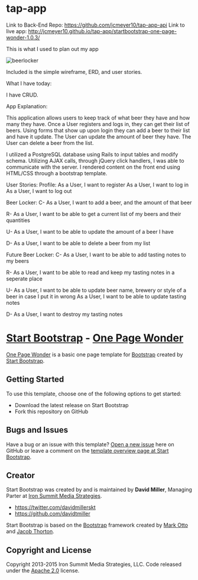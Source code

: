 # tap-app

Link to Back-End Repo: https://github.com/jcmeyer10/tap-app-api
Link to live app: http://jcmeyer10.github.io/tap-app/startbootstrap-one-page-wonder-1.0.3/

This is what I used to plan out my app

![beerlocker](https://cloud.githubusercontent.com/assets/12531471/11754816/dca89100-a01b-11e5-82c9-8ec8639a9f16.png)

Included is the simple wireframe, ERD, and user stories.

What I have today:

I have CRUD.


App Explanation:

This application allows users to keep track of what beer they have and how many they have.  Once a User registers and logs in, they can get their list of beers.  Using forms that show up upon login they can add a beer to their list and have it update.  The User can update the amount of beer they have.  The User can delete a beer from the list.

I utilized a PostgreSQL database using Rails to input tables and modify schema.  Utilizing AJAX calls, through jQuery click handlers, I was able to communicate with the server.  I rendered content on the front end using HTML/CSS through a bootstrap template.


User Stories:
Profile:
As a User, I want to register
As a User, I want to log in
As a User, I want to log out

Beer Locker:
C-
As a User, I want to add a beer, and the amount of that beer

R-
As a User, I want to be able to get a current list of my beers and their quantities

U-
As a User, I want to be able to update the amount of a beer I have

D-
As a User, I want to be able to delete a beer from my list

Future Beer Locker:
C-
As a User, I want to be able to add tasting notes to my beers

R-
As a User, I want to be able to read and keep my tasting notes in a seperate place

U-
As a User, I want to be able to update beer name, brewery or style of a beer in case I put it in wrong
As a User, I want to be able to update tasting notes

D-
As a User, I want to destroy my tasting notes


# [Start Bootstrap](http://startbootstrap.com/) - [One Page Wonder](http://startbootstrap.com/template-overviews/one-page-wonder/)

[One Page Wonder](http://startbootstrap.com/template-overviews/one-page-wonder/) is a basic one page template for [Bootstrap](http://getbootstrap.com/) created by [Start Bootstrap](http://startbootstrap.com/).

## Getting Started

To use this template, choose one of the following options to get started:
* Download the latest release on Start Bootstrap
* Fork this repository on GitHub

## Bugs and Issues

Have a bug or an issue with this template? [Open a new issue](https://github.com/IronSummitMedia/startbootstrap-one-page-wonder/issues) here on GitHub or leave a comment on the [template overview page at Start Bootstrap](http://startbootstrap.com/template-overviews/one-page-wonder/).

## Creator

Start Bootstrap was created by and is maintained by **David Miller**, Managing Parter at [Iron Summit Media Strategies](http://www.ironsummitmedia.com/).

* https://twitter.com/davidmillerskt
* https://github.com/davidtmiller

Start Bootstrap is based on the [Bootstrap](http://getbootstrap.com/) framework created by [Mark Otto](https://twitter.com/mdo) and [Jacob Thorton](https://twitter.com/fat).

## Copyright and License

Copyright 2013-2015 Iron Summit Media Strategies, LLC. Code released under the [Apache 2.0](https://github.com/IronSummitMedia/startbootstrap-one-page-wonder/blob/gh-pages/LICENSE) license.
